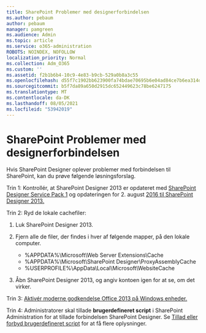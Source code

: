 ```yaml
---
title: SharePoint Problemer med designerforbindelsen
ms.author: pebaum
author: pebaum
manager: pamgreen
ms.audience: Admin
ms.topic: article
ms.service: o365-administration
ROBOTS: NOINDEX, NOFOLLOW
localization_priority: Normal
ms.collection: Adm_O365
ms.custom: ''
ms.assetid: f2b1b6b4-10c9-4e83-b9cb-529a0b8a3c55
ms.openlocfilehash: d55f7c1902bb623900fa74bdae70695b6e04ad84ce7b6ea314db614283ec436d
ms.sourcegitcommit: b5f7da89a650d2915dc652449623c78be6247175
ms.translationtype: MT
ms.contentlocale: da-DK
ms.lasthandoff: 08/05/2021
ms.locfileid: "53942019"
---
```

# <a name="sharepoint-designer-connection-issues"></a>SharePoint Problemer med designerforbindelsen 

Hvis SharePoint Designer oplever problemer med forbindelsen til SharePoint, kan du prøve følgende løsningsforslag.

Trin 1: Kontrollér, at SharePoint Designer 2013 er opdateret med [SharePoint Designer Service Pack 1](https://support.microsoft.com/help/2817441/description-of-microsoft-sharepoint-designer-2013-service-pack-1-sp1) og opdateringen for 2. august [2016 til SharePoint Designer 2013.](https://support.microsoft.com/help/3114721/august-2-2016-update-for-sharepoint-designer-2013-kb3114721)



Trin 2: Ryd de lokale cachefiler:

1. Luk SharePoint Designer 2013.

2. Fjern alle de filer, der findes i hver af følgende mapper, på den lokale computer.

    - %APPDATA%\Microsoft\Web Server Extensions\Cache
    - %APPDATA%\Microsoft\SharePoint Designer\ProxyAssemblyCache
    - %USERPROFILE%\AppData\Local\Microsoft\WebsiteCache

3. Åbn SharePoint Designer 2013, og angiv kontoen igen for at se, om det virker.

Trin 3: [Aktivér moderne godkendelse Office 2013 på Windows enheder.](https://docs.microsoft.com/microsoft-365/admin/security-and-compliance/enable-modern-authentication)

Trin 4: Administratorer skal tillade **brugerdefineret script** i SharePoint Administration for at tillade forbindelsen SharePoint Designer. Se [Tillad eller forbyd brugerdefineret script](https://docs.microsoft.com/sharepoint/allow-or-prevent-custom-script) for at få flere oplysninger.


